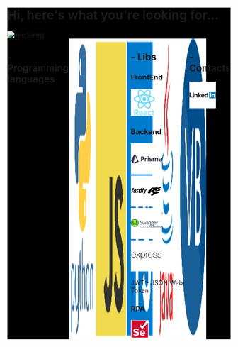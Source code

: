 <div style="background: black"; width: 100%>
  <h1> 
    Hi, here's what you're looking for...
  </h1>
  <div style="width: 20%;">
      <a href="https://github.com/SeuPerfilAqui/github-readme-stats">
        <img src="https://github-readme-stats.vercel.app/api/top-langs/?username=deivysonjds&langs_count=8" alt="Top Langs" />
      </a>
  </div>
<div style="display: flex;">
  <h2>
    - Programming languages
  </h2>
  <div style="display: flex">
      <img style="width: 60px;" src="https://github.com/devicons/devicon/blob/master/icons/python/python-original-wordmark.svg">  
      <img style="width: 70px;" src="https://github.com/devicons/devicon/blob/master/icons/javascript/javascript-original.svg">
      <img style="width: 60px;" src="https://github.com/devicons/devicon/blob/master/icons/typescript/typescript-original.svg">     
      <img style="width: 60px;" src="https://github.com/devicons/devicon/blob/master/icons/java/java-original-wordmark.svg">    
      <img style="width: 60px;" src="https://github.com/devicons/devicon/blob/master/icons/visualbasic/visualbasic-original.svg">      
  </div>
  <div>
    <h2>
      - Libs
    </h2>
    <div>
      <h3>
        FrontEnd
      </h3>
      <div>
        <img style="width: 60px;" src="https://github.com/devicons/devicon/blob/master/icons/react/react-original-wordmark.svg">  
      </div>
    </div>
    <div>
      <h3>
        Backend
      </h3>
        <img style="width: 70px;" src="https://github.com/devicons/devicon/blob/master/icons/prisma/prisma-original-wordmark.svg">
        <img style="width: 70px;" src="https://github.com/devicons/devicon/blob/master/icons/fastify/fastify-original-wordmark.svg">
        <img style="width: 70px;" src="https://github.com/devicons/devicon/blob/master/icons/swagger/swagger-original-wordmark.svg">
        <img style="width: 70px;" src="https://github.com/devicons/devicon/blob/master/icons/express/express-original-wordmark.svg">
      <p>JWT - JSON Web Token</p>
    </div>
    <div>
      <h3>
        RPA
      </h3>
      <div>
        <img style="width: 40px;" src="https://github.com/devicons/devicon/blob/master/icons/selenium/selenium-original.svg">
      </div>
    </div>
  </div>
  <div>
    <h2>
      - Contacts
    </h2>
      <div>
        <a href="https://www.linkedin.com/in/deivyson-silva-218b84297" target="blank">
          <img style="width: 60px;" src="https://github.com/devicons/devicon/blob/master/icons/linkedin/linkedin-original-wordmark.svg">
        </a>  
      </div>
  </div>
</div>
</div>
